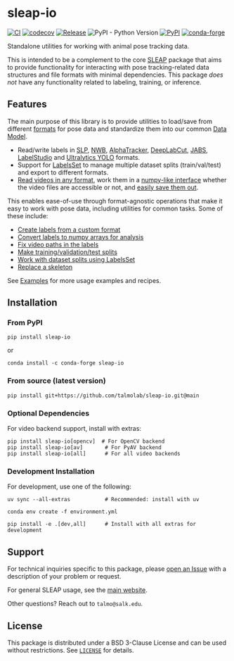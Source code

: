 # sleap-io

[![CI](https://github.com/talmolab/sleap-io/actions/workflows/ci.yml/badge.svg)](https://github.com/talmolab/sleap-io/actions/workflows/ci.yml)
[![codecov](https://codecov.io/gh/talmolab/sleap-io/branch/main/graph/badge.svg?token=Sj8kIFl3pi)](https://codecov.io/gh/talmolab/sleap-io)
[![Release](https://img.shields.io/github/v/release/talmolab/sleap-io?label=Latest)](https://github.com/talmolab/sleap-io/releases/)
![PyPI - Python Version](https://img.shields.io/pypi/pyversions/sleap-io)
[![PyPI](https://img.shields.io/pypi/v/sleap-io?label=PyPI)](https://pypi.org/project/sleap-io)
[![conda-forge](https://img.shields.io/conda/vn/conda-forge/sleap-io.svg)](https://anaconda.org/conda-forge/sleap-io/)

Standalone utilities for working with animal pose tracking data.

This is intended to be a complement to the core [SLEAP](https://github.com/talmolab/sleap)
package that aims to provide functionality for interacting with pose tracking-related
data structures and file formats with minimal dependencies. This package *does not*
have any functionality related to labeling, training, or inference.

## Features

The main purpose of this library is to provide utilities to load/save from different
[formats](formats.md) for pose data and standardize them into our common [Data Model](model.md).

- Read/write labels in [SLP](formats.md#sleap_io.load_slp), [NWB](formats.md#sleap_io.load_nwb), [AlphaTracker](formats.md#sleap_io.load_alphatracker), [DeepLabCut](formats.md#sleap_io.load_dlc), [JABS](formats.md#sleap_io.load_jabs), [LabelStudio](formats.md#sleap_io.load_labelstudio) and [Ultralytics YOLO](formats.md#sleap_io.load_ultralytics) formats.
- Support for [LabelsSet](model.md#sleap_io.LabelsSet) to manage multiple dataset splits (train/val/test) and export to different formats.
- [Read videos in any format](formats.md#sleap_io.load_video), work them in a [numpy-like interface](model.md#sleap_io.Video) whether the video files are accessible or not, and [easily save them out](formats.md#sleap_io.save_video).

This enables ease-of-use through format-agnostic operations that make it easy to work
with pose data, including utilities for common tasks. Some of these include:

- [Create labels from a custom format](examples.md#create-labels-from-raw-data)
- [Convert labels to numpy arrays for analysis](examples.md#convert-labels-to-raw-arrays)
- [Fix video paths in the labels](examples.md#fix-video-paths)
- [Make training/validation/test splits](examples.md#make-trainingvalidationtest-splits)
- [Work with dataset splits using LabelsSet](examples.md#working-with-dataset-splits-labelsset)
- [Replace a skeleton](examples.md#replace-skeleton)

See [Examples](examples.md) for more usage examples and recipes.


## Installation

### From PyPI
```
pip install sleap-io
```

or

```
conda install -c conda-forge sleap-io
```

### From source (latest version)
```
pip install git+https://github.com/talmolab/sleap-io.git@main
```

### Optional Dependencies

For video backend support, install with extras:
```
pip install sleap-io[opencv]  # For OpenCV backend
pip install sleap-io[av]       # For PyAV backend  
pip install sleap-io[all]      # For all video backends
```

### Development Installation

For development, use one of the following:
```
uv sync --all-extras           # Recommended: install with uv
```
```
conda env create -f environment.yml
```
```
pip install -e .[dev,all]      # Install with all extras for development
```


## Support
For technical inquiries specific to this package, please [open an Issue](https://github.com/talmolab/sleap-io/issues)
with a description of your problem or request.

For general SLEAP usage, see the [main website](https://sleap.ai).

Other questions? Reach out to `talmo@salk.edu`.

## License
This package is distributed under a BSD 3-Clause License and can be used without
restrictions. See [`LICENSE`](https://github.com/talmolab/sleap-io/blob/main/LICENSE) for details.